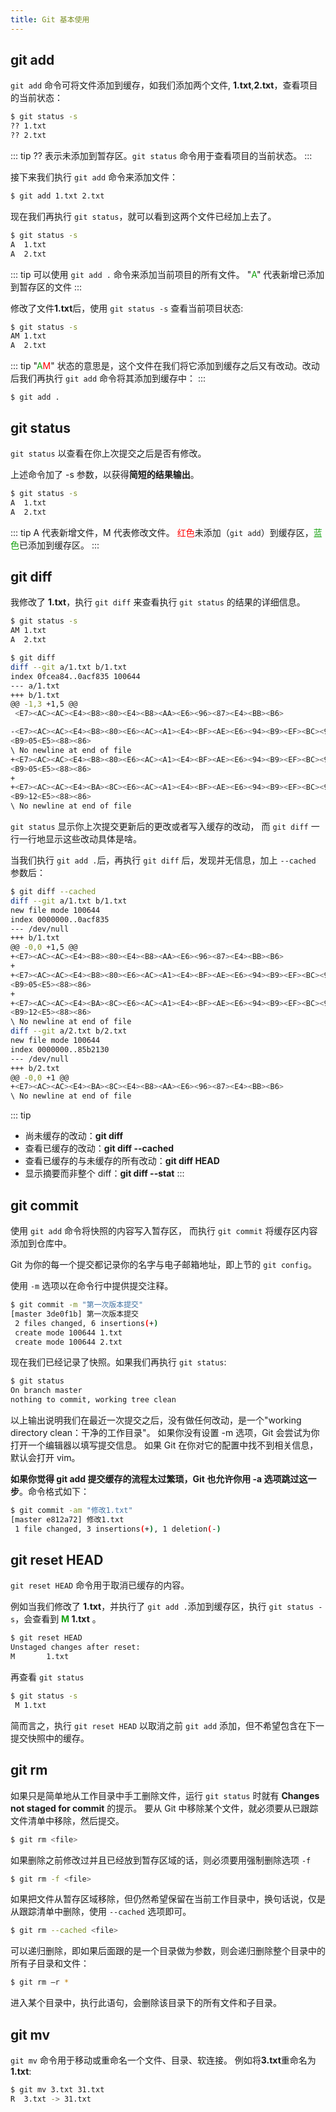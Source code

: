 ```yaml
---
title: Git 基本使用
---
```


## git add
`git add` 命令可将文件添加到缓存，如我们添加两个文件, **1.txt**,**2.txt**，查看项目的当前状态：
```sh
$ git status -s
?? 1.txt
?? 2.txt
```
::: tip
?? 表示未添加到暂存区。`git status` 命令用于查看项目的当前状态。
:::

接下来我们执行 `git add` 命令来添加文件：
```sh
$ git add 1.txt 2.txt
```

现在我们再执行 `git status`，就可以看到这两个文件已经加上去了。
```sh
$ git status -s
A  1.txt
A  2.txt
```
::: tip
可以使用 `git add .` 命令来添加当前项目的所有文件。
"<span style="color:#13A10E;">A</span>" 代表新增已添加到暂存区的文件
:::

修改了文件**1.txt**后，使用 `git status -s` 查看当前项目状态:
```sh
$ git status -s
AM 1.txt
A  2.txt
```
::: tip
"<span style="color:#13A10E;">A</span><span style="color:red;">M</span>" 状态的意思是，这个文件在我们将它添加到缓存之后又有改动。改动后我们再执行 `git add` 命令将其添加到缓存中：
:::
```
$ git add .
```

## git status
`git status` 以查看在你上次提交之后是否有修改。

上述命令加了 -s 参数，以获得**简短的结果输出**。
```sh
$ git status -s
A  1.txt
A  2.txt
```
::: tip
A 代表新增文件，M 代表修改文件。
<span style="color:red;">红色</span>未添加（`git add`）到缓存区，<span style="color:#13A10E;">蓝色</span>已添加到缓存区。
:::


## git diff
我修改了 **1.txt**，执行 `git diff` 来查看执行 `git status` 的结果的详细信息。
```sh
$ git status -s
AM 1.txt
A  2.txt

$ git diff
diff --git a/1.txt b/1.txt
index 0fcea84..0acf835 100644
--- a/1.txt
+++ b/1.txt
@@ -1,3 +1,5 @@
 <E7><AC><AC><E4><B8><80><E4><B8><AA><E6><96><87><E4><BB><B6>

-<E7><AC><AC><E4><B8><80><E6><AC><A1><E4><BF><AE><E6><94><B9><EF><BC><9A><E6><97><B6><E9><97><B4><EF><BC><9A>11<E7><82>
<B9>05<E5><88><86>
\ No newline at end of file
+<E7><AC><AC><E4><B8><80><E6><AC><A1><E4><BF><AE><E6><94><B9><EF><BC><9A><E6><97><B6><E9><97><B4><EF><BC><9A>11<E7><82>
<B9>05<E5><88><86>
+
+<E7><AC><AC><E4><BA><8C><E6><AC><A1><E4><BF><AE><E6><94><B9><EF><BC><9A><E6><97><B6><E9><97><B4><EF><BC><9A>11<E7><82>
<B9>12<E5><88><86>
\ No newline at end of file
```
`git status` 显示你上次提交更新后的更改或者写入缓存的改动， 而 `git diff` 一行一行地显示这些改动具体是啥。

当我们执行 `git add .`后，再执行 `git diff` 后，发现并无信息，加上 `--cached` 参数后：
```sh
$ git diff --cached
diff --git a/1.txt b/1.txt
new file mode 100644
index 0000000..0acf835
--- /dev/null
+++ b/1.txt
@@ -0,0 +1,5 @@
+<E7><AC><AC><E4><B8><80><E4><B8><AA><E6><96><87><E4><BB><B6>
+
+<E7><AC><AC><E4><B8><80><E6><AC><A1><E4><BF><AE><E6><94><B9><EF><BC><9A><E6><97><B6><E9><97><B4><EF><BC><9A>11<E7><82>
<B9>05<E5><88><86>
+
+<E7><AC><AC><E4><BA><8C><E6><AC><A1><E4><BF><AE><E6><94><B9><EF><BC><9A><E6><97><B6><E9><97><B4><EF><BC><9A>11<E7><82>
<B9>12<E5><88><86>
\ No newline at end of file
diff --git a/2.txt b/2.txt
new file mode 100644
index 0000000..85b2130
--- /dev/null
+++ b/2.txt
@@ -0,0 +1 @@
+<E7><AC><AC><E4><BA><8C><E4><B8><AA><E6><96><87><E4><BB><B6>
\ No newline at end of file
```
::: tip
- 尚未缓存的改动：**git diff**
- 查看已缓存的改动：**git diff --cached**
- 查看已缓存的与未缓存的所有改动：**git diff HEAD**
- 显示摘要而非整个 diff：**git diff --stat**
:::

## git commit
使用 `git add` 命令将快照的内容写入暂存区， 而执行 `git commit` 将缓存区内容添加到仓库中。

Git 为你的每一个提交都记录你的名字与电子邮箱地址，即上节的 `git config`。

使用 `-m` 选项以在命令行中提供提交注释。
```sh
$ git commit -m "第一次版本提交"
[master 3de0f1b] 第一次版本提交
 2 files changed, 6 insertions(+)
 create mode 100644 1.txt
 create mode 100644 2.txt
```

现在我们已经记录了快照。如果我们再执行 `git status`:
```sh
$ git status
On branch master
nothing to commit, working tree clean
```
以上输出说明我们在最近一次提交之后，没有做任何改动，是一个"working directory clean：干净的工作目录"。
如果你没有设置 -m 选项，Git 会尝试为你打开一个编辑器以填写提交信息。 如果 Git 在你对它的配置中找不到相关信息，默认会打开 vim。

**如果你觉得 git add 提交缓存的流程太过繁琐，Git 也允许你用 -a 选项跳过这一步**。命令格式如下：
```sh
$ git commit -am "修改1.txt"
[master e812a72] 修改1.txt
 1 file changed, 3 insertions(+), 1 deletion(-)
```

## git reset HEAD
`git reset HEAD` 命令用于取消已缓存的内容。

例如当我们修改了 **1.txt**，并执行了 `git add .`添加到缓存区，执行 `git status -s`，会查看到 **<span style="color:#13A10E;">M</span> 1.txt** 。
```sh
$ git reset HEAD
Unstaged changes after reset:
M       1.txt
```
再查看 `git status`
```sh
$ git status -s
 M 1.txt
```

简而言之，执行 `git reset HEAD` 以取消之前 `git add` 添加，但不希望包含在下一提交快照中的缓存。


## git rm
如果只是简单地从工作目录中手工删除文件，运行 `git status` 时就有 **Changes not staged for commit** 的提示。
要从 Git 中移除某个文件，就必须要从已跟踪文件清单中移除，然后提交。
```sh
$ git rm <file>
```
如果删除之前修改过并且已经放到暂存区域的话，则必须要用强制删除选项 `-f`
```sh
$ git rm -f <file>
```
如果把文件从暂存区域移除，但仍然希望保留在当前工作目录中，换句话说，仅是从跟踪清单中删除，使用 `--cached` 选项即可。
```sh
$ git rm --cached <file>
```
可以递归删除，即如果后面跟的是一个目录做为参数，则会递归删除整个目录中的所有子目录和文件：
```sh
$ git rm –r * 
```
进入某个目录中，执行此语句，会删除该目录下的所有文件和子目录。

## git mv
`git mv` 命令用于移动或重命名一个文件、目录、软连接。
例如将**3.txt**重命名为**1.txt**:
```sh
$ git mv 3.txt 31.txt
R  3.txt -> 31.txt
```




